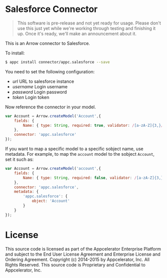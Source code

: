 # Salesforce Connector

> This software is pre-release and not yet ready for usage.  Please don't use this just yet while we're working through testing and finishing it up. Once it's ready, we'll make an announcement about it.

This is an Arrow connector to Salesforce.

To install:

```bash
$ appc install connector/appc.salesforce --save
```

You need to set the following configuration:

- *url* URL to salesforce instance
- *username* Login username
- *password* Login password
- *token* Login token


Now reference the connector in your model.

```javascript
var Account = Arrow.createModel('Account',{
	fields: {
		Name: { type: String, required: true, validator: /[a-zA-Z]{3,}/ }
	},
	connector: 'appc.salesforce'
});
```

If you want to map a specific model to a specific sobject name, use metadata.  For example, to map the `account` model to the sobject `Account`, set it such as:

```javascript
var Account = Arrow.createModel('account',{
	fields: {
		Name: { type: String, required: false, validator: /[a-zA-Z]{3,}/ }
	},
	connector: 'appc.salesforce',
	metadata: {
		'appc.salesforce': {
			object: 'Account'
		}
	}
});
```

# License

This source code is licensed as part of the Appcelerator Enterprise Platform and subject to the End User License Agreement and Enterprise License and Ordering Agreement. Copyright (c) 2014-2015 by Appcelerator, Inc. All Rights Reserved. This source code is Proprietary and Confidential to Appcelerator, Inc.
